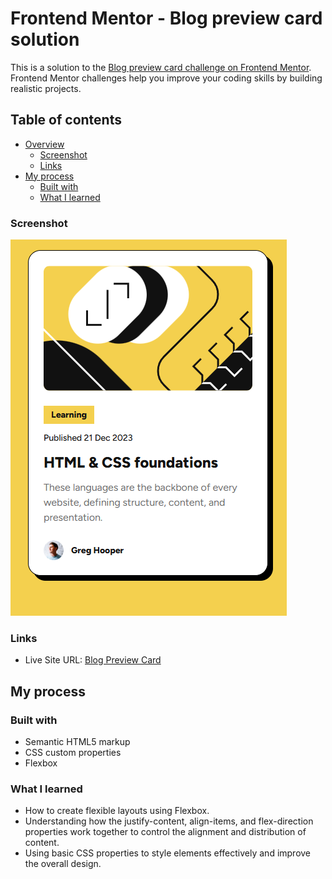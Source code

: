 # Frontend Mentor - Blog preview card solution

This is a solution to the [Blog preview card challenge on Frontend Mentor](https://www.frontendmentor.io/challenges/blog-preview-card-ckPaj01IcS). Frontend Mentor challenges help you improve your coding skills by building realistic projects. 

## Table of contents

- [Overview](#overview)
  - [Screenshot](#screenshot)
  - [Links](#links)
- [My process](#my-process)
  - [Built with](#built-with)
  - [What I learned](#what-i-learned)

### Screenshot

![](./screenshot.PNG)


### Links

- Live Site URL: [Blog Preview Card](https://l3pereira.github.io/blog-preview-card/)

## My process

### Built with

- Semantic HTML5 markup
- CSS custom properties
- Flexbox

### What I learned

- How to create flexible layouts using Flexbox.
- Understanding how the justify-content, align-items, and flex-direction properties work together to control the alignment and distribution of content.
- Using basic CSS properties to style elements effectively and improve the overall design.
